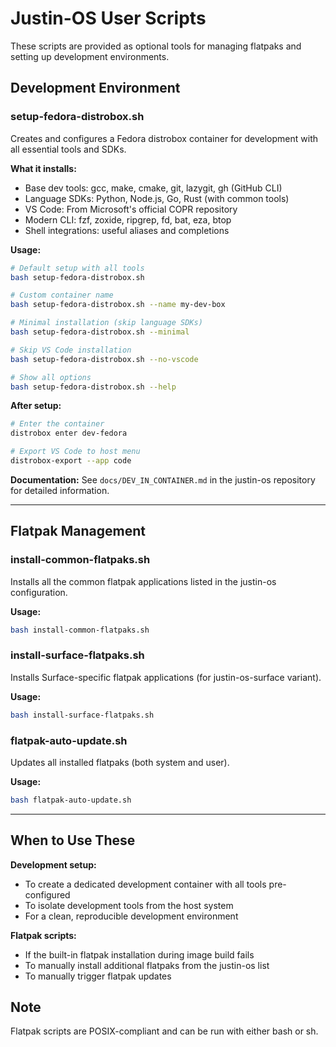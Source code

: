 # Justin-OS User Scripts

These scripts are provided as optional tools for managing flatpaks and setting up development environments.

## Development Environment

### setup-fedora-distrobox.sh
Creates and configures a Fedora distrobox container for development with all essential tools and SDKs.

**What it installs:**
- Base dev tools: gcc, make, cmake, git, lazygit, gh (GitHub CLI)
- Language SDKs: Python, Node.js, Go, Rust (with common tools)
- VS Code: From Microsoft's official COPR repository
- Modern CLI: fzf, zoxide, ripgrep, fd, bat, eza, btop
- Shell integrations: useful aliases and completions

**Usage:**
```bash
# Default setup with all tools
bash setup-fedora-distrobox.sh

# Custom container name
bash setup-fedora-distrobox.sh --name my-dev-box

# Minimal installation (skip language SDKs)
bash setup-fedora-distrobox.sh --minimal

# Skip VS Code installation
bash setup-fedora-distrobox.sh --no-vscode

# Show all options
bash setup-fedora-distrobox.sh --help
```

**After setup:**
```bash
# Enter the container
distrobox enter dev-fedora

# Export VS Code to host menu
distrobox-export --app code
```

**Documentation:** See `docs/DEV_IN_CONTAINER.md` in the justin-os repository for detailed information.

---

## Flatpak Management

### install-common-flatpaks.sh
Installs all the common flatpak applications listed in the justin-os configuration.

**Usage:**
```bash
bash install-common-flatpaks.sh
```

### install-surface-flatpaks.sh
Installs Surface-specific flatpak applications (for justin-os-surface variant).

**Usage:**
```bash
bash install-surface-flatpaks.sh
```

### flatpak-auto-update.sh
Updates all installed flatpaks (both system and user).

**Usage:**
```bash
bash flatpak-auto-update.sh
```

---

## When to Use These

**Development setup:**
- To create a dedicated development container with all tools pre-configured
- To isolate development tools from the host system
- For a clean, reproducible development environment

**Flatpak scripts:**
- If the built-in flatpak installation during image build fails
- To manually install additional flatpaks from the justin-os list
- To manually trigger flatpak updates

## Note

Flatpak scripts are POSIX-compliant and can be run with either bash or sh.
